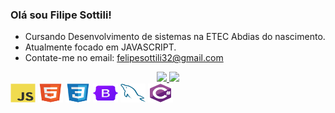 ### Olá sou Filipe Sottili!

- Cursando Desenvolvimento de sistemas na ETEC Abdias do nascimento.
- Atualmente focado em JAVASCRIPT.
- Contate-me no email: felipesottili32@gmail.com
<div align="center">
  <a href="https://github.com/Sottili">
  <img height="140em" src="https://github-readme-stats.vercel.app/api?username=Sottili&show_icons=true&theme=dracula&include_all_commits=true&count_private=true"/>
  <img height="140em" src="https://github-readme-stats.vercel.app/api/top-langs/?username=Sottili&layout=compact&langs_count=7&theme=dracula"/>
</div>
 <div style="display: inline-block;">
   <img align="center" height="30" width="40" src="https://raw.githubusercontent.com/devicons/devicon/master/icons/javascript/javascript-original.svg">
   <img align="center" height="30" width="40" src="https://raw.githubusercontent.com/devicons/devicon/master/icons/html5/html5-original.svg">
   <img align="center" height="30" width="40" src="https://raw.githubusercontent.com/devicons/devicon/master/icons/css3/css3-original.svg">
   <img align="center" height="30" width="40" src="https://raw.githubusercontent.com/devicons/devicon/master/icons/bootstrap/bootstrap-original.svg">
   <img align="center" height="30" width="40" src="https://raw.githubusercontent.com/devicons/devicon/master/icons/mysql/mysql-original.svg">
   <img align="center" height="30" width="40" src="https://raw.githubusercontent.com/devicons/devicon/master/icons/csharp/csharp-original.svg">
 </div>

